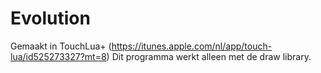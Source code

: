 # Evolution
Gemaakt in TouchLua+ (https://itunes.apple.com/nl/app/touch-lua/id525273327?mt=8)
Dit programma werkt alleen met de draw library.

